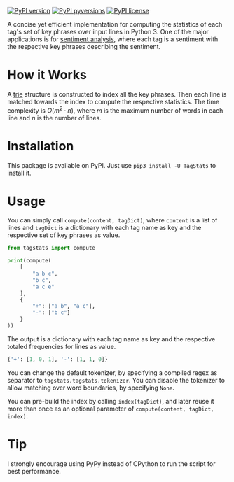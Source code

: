 [![PyPI version](https://img.shields.io/pypi/v/TagStats.svg)](https://pypi.python.org/pypi/TagStats/)
[![PyPI pyversions](https://img.shields.io/pypi/pyversions/TagStats.svg)](https://pypi.python.org/pypi/TagStats/)
[![PyPI license](https://img.shields.io/pypi/l/TagStats.svg)](https://pypi.python.org/pypi/TagStats/)

A concise yet efficient implementation for computing the statistics of each tag's set of key phrases over input lines in Python 3.
One of the major applications is for [sentiment analysis](https://en.wikipedia.org/wiki/Sentiment_analysis), where each tag is a sentiment with the respective key phrases describing the sentiment.

# How it Works

A [trie](https://en.wikipedia.org/wiki/Trie) structure is constructed to index all the key phrases. Then each line is matched towards the index to compute the respective statistics.
The time complexity is $O(m^2 \cdot n)$, where $m$ is the maximum number of words in each line and $n$ is the number of lines.

# Installation

This package is available on PyPI. Just use `pip3 install -U TagStats` to install it.

# Usage

You can simply call `compute(content, tagDict)`, where `content` is a list of lines and `tagDict` is a dictionary with each tag name as key and the respective set of key phrases as value.

``` python
from tagstats import compute

print(compute(
    [
        "a b c",
        "b c",
        "a c e"
    ],
    {
        "+": ["a b", "a c"],
        "-": ["b c"]
    }
))
```

The output is a dictionary with each tag name as key and the respective totaled frequencies for lines as value.

``` python
{'+': [1, 0, 1], '-': [1, 1, 0]}
```

You can change the default tokenizer, by specifying a compiled regex as separator to `tagstats.tagstats.tokenizer`. You can disable the tokenizer to allow matching over word boundaries, by specifying `None`.

You can pre-build the index by calling `index(tagDict)`, and later reuse it more than once as an optional parameter of `compute(content, tagDict, index)`. 

# Tip

I strongly encourage using PyPy instead of CPython to run the script for best performance.
